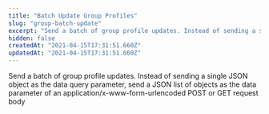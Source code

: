 ```yaml
---
title: "Batch Update Group Profiles"
slug: "group-batch-update"
excerpt: "Send a batch of group profile updates. Instead of sending a single JSON object as the data query parameter, send a JSON list of objects as the data parameter of an application/x-www-form-urlencoded POST or GET request body"
hidden: false
createdAt: "2021-04-15T17:31:51.660Z"
updatedAt: "2021-04-15T17:31:51.660Z"
---
```

Send a batch of group profile updates. Instead of sending a single JSON object as the data query parameter, send a JSON list of objects as the data parameter of an application/x-www-form-urlencoded POST or GET request body